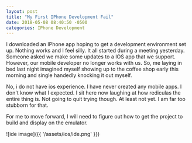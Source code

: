 ```yaml
---
layout: post
title: "My First IPhone Development Fail"
date: 2018-05-08 08:40:50 -0500
categories: IPhone Development 
---
```


I downloaded an IPhone app hoping to get a development environment set up. Nothing works and I feel silly. It all started during a meeting yesterday. Someone asked we make some updates to a IOS app that we support. However, our mobile developer no longer works with us. So, me laying in bed last night imagined myself showing up to the coffee shop early this morning and single handedly knocking it out myself.

No, i do not have ios experience. I have never created any mobile apps. I don't know what I expected. I sit here now laughing at how rediculas the entire thing is. Not going to quit trying though. At least not yet. I am far too stubborn for that. 

For me to move forward, I will need to figure out how to get the project to build and display on the emulator. 


![ide image]({{ '/assets/ios/ide.png' }})
